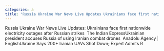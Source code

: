 ```yaml
---
categories: a
title: "Russia Ukraine War News Live Updates Ukrainians face first nationwide electricity outages after Russian strikes  The Indian Express"
---
```

Russia Ukraine War News Live Updates: Ukrainians face first nationwide electricity outages after Russian strikes&nbsp;&nbsp;The Indian ExpressUkrainian president accuses Russia of using Iranian combat drones&nbsp;&nbsp;Anadolu Agency | EnglishUkraine Says 200+ Iranian UAVs Shot Down; Expert Admits R